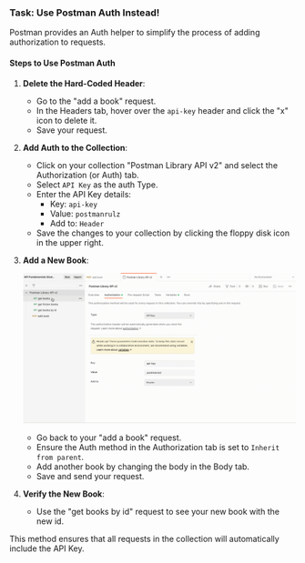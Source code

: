 ### __Task: Use Postman Auth Instead!__

Postman provides an Auth helper to simplify the process of adding authorization to requests.

#### __Steps to Use Postman Auth__

1. **Delete the Hard-Coded Header**:
   - Go to the "add a book" request.
   - In the Headers tab, hover over the `api-key` header and click the "x" icon to delete it.
   - Save your request.

2. **Add Auth to the Collection**:
   - Click on your collection "Postman Library API v2" and select the Authorization (or Auth) tab.
   - Select `API Key` as the auth Type.
   - Enter the API Key details:
     - Key: `api-key`
     - Value: `postmanrulz`
     - Add to: `Header`
   - Save the changes to your collection by clicking the floppy disk icon in the upper right.

3. **Add a New Book**:

    ![alt text](assets/image-3.gif)

   - Go back to your "add a book" request.
   - Ensure the Auth method in the Authorization tab is set to `Inherit from parent`.
   - Add another book by changing the body in the Body tab.
   - Save and send your request.

4. **Verify the New Book**:
   - Use the "get books by id" request to see your new book with the new id.

This method ensures that all requests in the collection will automatically include the API Key.